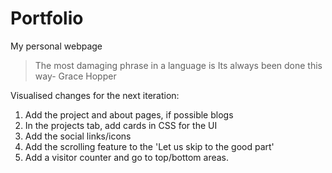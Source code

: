 # Portfolio
 My personal webpage

 > The most damaging phrase in a language is Its always been done this way- Grace Hopper


Visualised changes for the next iteration:
1. Add the project and about pages, if possible blogs
2. In the projects tab, add cards in CSS for the UI
3. Add the social links/icons
4. Add the scrolling feature to the 'Let us skip to the good part'
5. Add a visitor counter and go to top/bottom areas.
